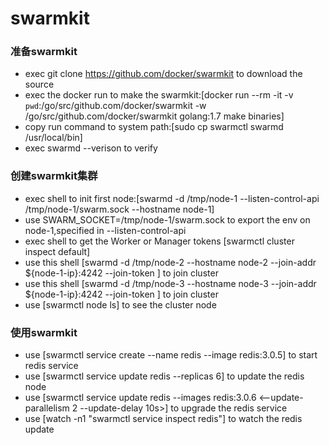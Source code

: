 # swarmkit

### 准备swarmkit
- exec git clone https://github.com/docker/swarmkit to download the source
- exec the docker run to make the swarmkit:[docker run --rm -it -v `pwd`:/go/src/github.com/docker/swarmkit -w /go/src/github.com/docker/swarmkit golang:1.7 make binaries]
- copy run command to system path:[sudo cp swarmctl swarmd /usr/local/bin]
- exec swarmd --verison to verify

### 创建swarmkit集群
- exec shell to init first node:[swarmd -d /tmp/node-1 --listen-control-api /tmp/node-1/swarm.sock --hostname node-1]
- use SWARM_SOCKET=/tmp/node-1/swarm.sock to export the env on node-1,specified in --listen-control-api
- exec shell to get the Worker or Manager tokens [swarmctl cluster inspect default]
- use this shell [swarmd -d /tmp/node-2 --hostname node-2 --join-addr ${node-1-ip}:4242 --join-token <Worker Token>] to join cluster
- use this shell [swarmd -d /tmp/node-3 --hostname node-3 --join-addr ${node-1-ip}:4242 --join-token <Worker Token>] to join cluster
- use [swarmctl node ls] to see the cluster node

### 使用swarmkit
- use [swarmctl service create --name redis --image redis:3.0.5] to start redis service
- use [swarmctl service update redis --replicas 6] to update the redis node
- use [swarmctl service update redis --images redis:3.0.6 <--update-parallelism 2 --update-delay 10s>] to upgrade the redis service
- use [watch -n1 "swarmctl service inspect redis"] to watch the redis update
